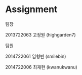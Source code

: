 # Assignment
팀장<p>
2013722063 고정원 (highgarden7)<p>
팀원<p>
2014722061 임형빈 (smilebin)<p>
2014722006 최재현 (kwanukwanu)<p>
